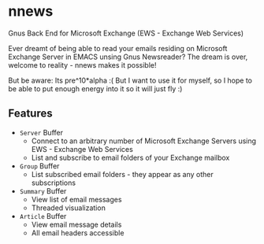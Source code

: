 # nnews
Gnus Back End for Microsoft Exchange (EWS - Exchange Web Services)

Ever dreamt of being able to read your emails residing on Microsoft Exchange Server in EMACS unsing Gnus Newsreader? The dream is over, welcome to reality - nnews makes it possible!

But be aware: Its pre^10*alpha :( But I want to use it for myself, so I hope to be able to put enough energy into it so it will just fly :)

## Features
* `Server` Buffer
  * Connect to an arbitrary number of Microsoft Exchange Servers using EWS - Exchange Web Services
  * List and subscribe to email folders of your Exchange mailbox
* `Group` Buffer
  * List subscribed email folders - they appear as any other subscriptions
* `Summary` Buffer
  * View list of email messages
  * Threaded visualization
* `Article` Buffer
  * View email message details
  * All email headers accessible

